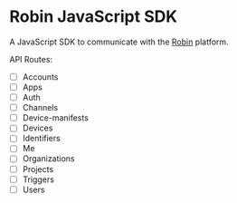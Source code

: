 # Robin JavaScript SDK

A JavaScript SDK to communicate with the [Robin][1] platform.

[1]: http://getrobin.com/

API Routes:

* [ ] Accounts
* [ ] Apps
* [ ] Auth
* [ ] Channels
* [ ] Device-manifests
* [ ] Devices
* [ ] Identifiers
* [ ] Me
* [ ] Organizations
* [ ] Projects
* [ ] Triggers
* [ ] Users